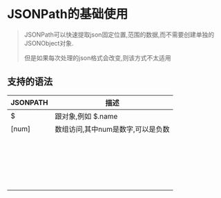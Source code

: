 # JSONPath的基础使用

> JSONPath可以快速提取json固定位置,范围的数据,而不需要创建单独的JSONObject对象.
>
> 但是如果每次处理的json格式会改变,则该方式不太适用

## 支持的语法

| JSONPATH | 描述                              |
| -------- | --------------------------------- |
| $        | 跟对象,例如 $.name                |
| [num]    | 数组访问,其中num是数字,可以是负数 |
|          |                                   |
|          |                                   |
|          |                                   |
|          |                                   |
|          |                                   |
|          |                                   |
|          |                                   |
|          |                                   |
|          |                                   |
|          |                                   |
|          |                                   |
|          |                                   |
|          |                                   |
|          |                                   |
|          |                                   |
|          |                                   |
|          |                                   |
|          |                                   |
|          |                                   |
|          |                                   |
|          |                                   |

